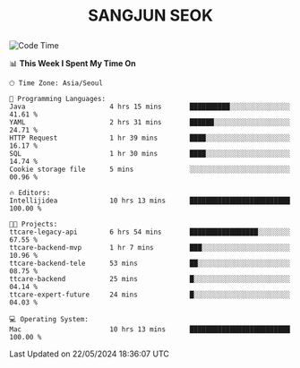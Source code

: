 <h1>
 <p align="center">
   SANGJUN SEOK
 </p>
</h1>

<!--START_SECTION:waka-->
![Code Time](http://img.shields.io/badge/Code%20Time-3%2C561%20hrs%2050%20mins-blue)

📊 **This Week I Spent My Time On** 

```text
🕑︎ Time Zone: Asia/Seoul

💬 Programming Languages: 
Java                     4 hrs 15 mins       ██████████░░░░░░░░░░░░░░░   41.61 % 
YAML                     2 hrs 31 mins       ██████░░░░░░░░░░░░░░░░░░░   24.71 % 
HTTP Request             1 hr 39 mins        ████░░░░░░░░░░░░░░░░░░░░░   16.17 % 
SQL                      1 hr 30 mins        ████░░░░░░░░░░░░░░░░░░░░░   14.74 % 
Cookie storage file      5 mins              ░░░░░░░░░░░░░░░░░░░░░░░░░   00.96 % 

🔥 Editors: 
Intellijidea             10 hrs 13 mins      █████████████████████████   100.00 % 

🐱‍💻 Projects: 
ttcare-legacy-api        6 hrs 54 mins       █████████████████░░░░░░░░   67.55 % 
ttcare-backend-mvp       1 hr 7 mins         ███░░░░░░░░░░░░░░░░░░░░░░   10.96 % 
ttcare-backend-tele      53 mins             ██░░░░░░░░░░░░░░░░░░░░░░░   08.75 % 
ttcare-backend           25 mins             █░░░░░░░░░░░░░░░░░░░░░░░░   04.14 % 
ttcare-expert-future     24 mins             █░░░░░░░░░░░░░░░░░░░░░░░░   04.03 % 

💻 Operating System: 
Mac                      10 hrs 13 mins      █████████████████████████   100.00 % 
```


 Last Updated on 22/05/2024 18:36:07 UTC
<!--END_SECTION:waka-->
